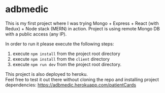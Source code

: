 # adbmedic
This is my first project where I was trying Mongo + Express + React (with Redux) + Node stack (MERN) in action.
Project is using remote Mongo DB with a public access (any IP).

In order to run it please execute the following steps:
1. execute `npm install` from the project root directory
2. execute `npm install` from the `client` directory
3. execute `npm run dev` from the project root directory.

This project is also deployed to heroku.<br/>
Feel free to test it out there without cloning the repo and installing project dependencies: https://adbmedic.herokuapp.com/patientCards
